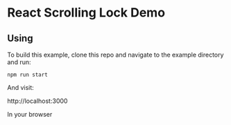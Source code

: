 # React Scrolling Lock Demo


## Using

To build this example, clone this repo and navigate to the example directory and run:

````
npm run start
````

And visit:

http://localhost:3000

In your browser
